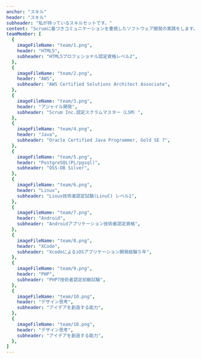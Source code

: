 ```yaml
---
anchor: "スキル"
header: "スキル"
subheader: "私が持っているスキルセットです。"
content: "Scrumに基づきコミュニケーションを重視したソフトウェア開発の実践をします。"
teamMember: [
  {
    imageFileName: "team/1.png",
    header: "HTML5",
    subheader: "HTML5プロフェショナル認定資格レベル2",
  },
  {
    imageFileName: "team/2.png",
    header: "AWS",
    subheader: "AWS Certified Solutions Architect Associate",
  },
  {
    imageFileName: "team/3.png",
    header: "アジャイル開発",
    subheader: "Scrum Inc.認定スクラムマスター（LSM）",
  },
  {
    imageFileName: "team/4.png",
    header: "Java",
    subheader: "Oracle Certified Java Programmer, Gold SE 7",
  },
  {
    imageFileName: "team/5.png",
    header: "PostgreSQL(PL/pgsql)",
    subheader: "OSS-DB Silver",
  },
  {
    imageFileName: "team/6.png",
    header: "Linux",
    subheader: "Linux技術者認定試験(LinuC) レベル1",
  },
  {
    imageFileName: "team/7.png",
    header: "Android",
    subheader: "Androidアプリケーション技術者認定資格",
  },
  {
    imageFileName: "team/8.png",
    header: "XCode",
    subheader: "XcodeによるiOSアプリケーション開発経験５年",
  },
  {
    imageFileName: "team/9.png",
    header: "PHP",
    subheader: "PHP7技術者認定初級試験",
  },
  {
    imageFileName: "team/10.png",
    header: "デザイン思考",
    subheader: "アイデアを創造する能力",
  },
  {
    imageFileName: "team/10.png",
    header: "デザイン思考",
    subheader: "アイデアを創造する能力",
  },
]
---
```

